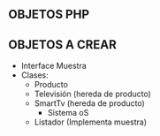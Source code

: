 ## OBJETOS PHP

## OBJETOS A CREAR
- Interface Muestra
- Clases:
  - Producto
  - Televisión (hereda de producto)
  - SmartTv (hereda de producto)
    - Sistema oS
  - Listador (Implementa muestra)